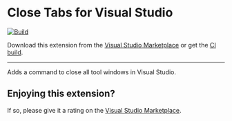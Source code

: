 ﻿[marketplace]: https://marketplace.visualstudio.com/items?itemName=RT.VS2022.CloseAllToolWindows
[vsixgallery]: https://www.vsixgallery.com/extension/CloseAllToolWindows.e23ce90e-d1c2-4f65-b031-7262d59bfe0c
[repo]: https://github.com/RT-Projects/CloseAllToolWindows

# Close Tabs for Visual Studio

[![Build](https://github.com/RT-Projects/CloseAllToolWindows/actions/workflows/build.yaml/badge.svg)](https://github.com/RT-Projects/CloseAllToolWindows/actions/workflows/build.yaml)

Download this extension from the [Visual Studio Marketplace][marketplace]
or get the [CI build][vsixgallery].

--------------------------------------

Adds a command to close all tool windows in Visual Studio.

## Enjoying this extension?
If so, please give it a rating on the [Visual Studio Marketplace][marketplace].
